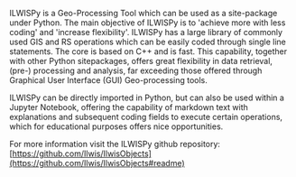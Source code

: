 ILWISPy is a Geo-Processing Tool which can be used as a site-package under Python. The main objective of ILWISPy is to 'achieve more with less coding' and 'increase flexibility'. ILWISPy has a large library of commonly used GIS and RS operations which can be easily coded through single line statements. The core is based on C++ and is fast. This capability, together with other Python sitepackages, offers great flexibility in data retrieval, (pre-) processing and analysis, far exceeding those offered through Graphical User Interface (GUI) Geo-processing tools.

ILWISPy can be directly imported in Python, but can also be used within a Jupyter Notebook, offering the capability of markdown text with explanations and subsequent coding fields to execute certain operations, which for educational purposes offers nice opportunities.

For more information visit the ILWISPy github repository:
[https://github.com/Ilwis/IlwisObjects](https://github.com/Ilwis/IlwisObjects#readme)



